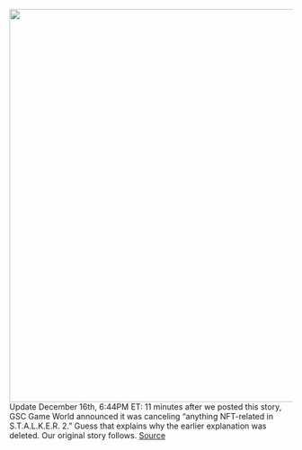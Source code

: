 <img src='https://cdn.vox-cdn.com/thumbor/lb0FmLrY6aAdgG6Q6qwojS1Zzc4=/0x0:3840x2160/1200x800/filters:focal(1613x773:2227x1387)/cdn.vox-cdn.com/uploads/chorus_image/image/70283781/ss_6a0d30d5fad86c12df46e59042efb55c9a4a3b53.0.jpeg' width='700px' /><br/>
Update December 16th, 6:44PM ET: 11 minutes after we posted this story, GSC Game World announced it was canceling “anything NFT-related in S.T.A.L.K.E.R. 2.” Guess that explains why the earlier explanation was deleted. Our original story follows.
<a href='https://www.theverge.com/2021/12/16/22840383/stalker-2-developer-explain-nfts-gsc-game-world-deleted-tweet'> Source <a/>